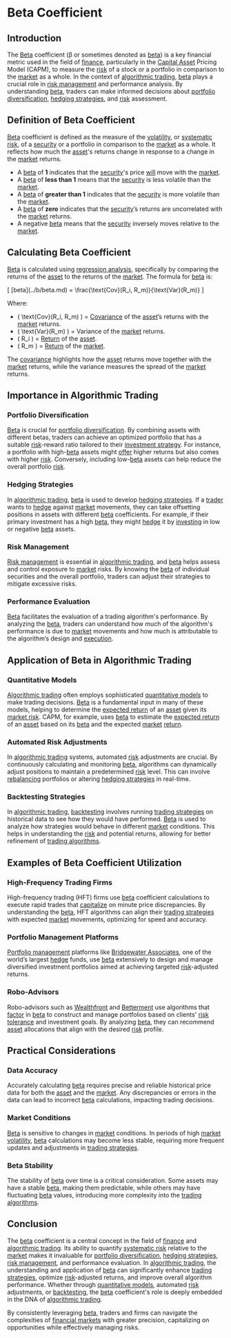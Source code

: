 # Beta Coefficient

## Introduction
The [Beta](../b/beta.md) coefficient (β or sometimes denoted as [beta](../b/beta.md)) is a key financial metric used in the field of [finance](../f/finance.md), particularly in the [Capital Asset](../c/capital_asset.md) Pricing Model (CAPM), to measure the [risk](../r/risk.md) of a stock or a portfolio in comparison to the [market](../m/market.md) as a whole. In the context of [algorithmic trading](../a/algorithmic_trading.md), [beta](../b/beta.md) plays a crucial role in [risk management](../r/risk_management.md) and performance analysis. By understanding [beta](../b/beta.md), traders can make informed decisions about [portfolio diversification](../p/portfolio_diversification.md), [hedging strategies](../h/hedging_strategies.md), and [risk](../r/risk.md) assessment.

## Definition of Beta Coefficient
[Beta](../b/beta.md) coefficient is defined as the measure of the [volatility](../v/volatility.md), or [systematic risk](../s/systematic_risk.md), of a [security](../s/security.md) or a portfolio in comparison to the [market](../m/market.md) as a whole. It reflects how much the [asset](../a/asset.md)'s returns change in response to a change in the [market](../m/market.md) returns. 

- A [beta](../b/beta.md) of **1** indicates that the [security](../s/security.md)'s price [will](../w/will.md) move with the [market](../m/market.md).
- A [beta](../b/beta.md) of **less than 1** means that the [security](../s/security.md) is less volatile than the [market](../m/market.md).
- A [beta](../b/beta.md) of **greater than 1** indicates that the [security](../s/security.md) is more volatile than the [market](../m/market.md).
- A [beta](../b/beta.md) of **zero** indicates that the [security](../s/security.md)’s returns are uncorrelated with the [market](../m/market.md) returns.
- A negative [beta](../b/beta.md) means that the [security](../s/security.md) inversely moves relative to the [market](../m/market.md).

## Calculating Beta Coefficient
[Beta](../b/beta.md) is calculated using [regression analysis](../r/regression_analysis.md), specifically by comparing the returns of the [asset](../a/asset.md) to the returns of the [market](../m/market.md). The formula for [beta](../b/beta.md) is:

\[ \[beta](../b/beta.md) = \frac{\text{Cov}(R_i, R_m)}{\text{Var}(R_m)} \]

Where:
- \( \text{Cov}(R_i, R_m) \) = [Covariance](../c/covariance.md) of the [asset](../a/asset.md)’s returns with the [market](../m/market.md) returns.
- \( \text{Var}(R_m) \) = Variance of the [market](../m/market.md) returns.
- \( R_i \) = [Return](../r/return.md) of the [asset](../a/asset.md).
- \( R_m \) = [Return](../r/return.md) of the [market](../m/market.md).

The [covariance](../c/covariance.md) highlights how the [asset](../a/asset.md) returns move together with the [market](../m/market.md) returns, while the variance measures the spread of the [market](../m/market.md) returns.

## Importance in Algorithmic Trading

### Portfolio Diversification
[Beta](../b/beta.md) is crucial for [portfolio diversification](../p/portfolio_diversification.md). By combining assets with different betas, traders can achieve an optimized portfolio that has a suitable [risk](../r/risk.md)-reward ratio tailored to their [investment strategy](../i/investment_strategy.md). For instance, a portfolio with high-[beta](../b/beta.md) assets might [offer](../o/offer.md) higher returns but also comes with higher [risk](../r/risk.md). Conversely, including low-[beta](../b/beta.md) assets can help reduce the overall portfolio [risk](../r/risk.md).

### Hedging Strategies
In [algorithmic trading](../a/algorithmic_trading.md), [beta](../b/beta.md) is used to develop [hedging strategies](../h/hedging_strategies.md). If a [trader](../t/trader.md) wants to [hedge](../h/hedge.md) against [market](../m/market.md) movements, they can take offsetting positions in assets with different [beta](../b/beta.md) coefficients. For example, if their primary investment has a high [beta](../b/beta.md), they might [hedge](../h/hedge.md) it by [investing](../i/investing.md) in low or negative [beta](../b/beta.md) assets.

### Risk Management
[Risk management](../r/risk_management.md) is essential in [algorithmic trading](../a/algorithmic_trading.md), and [beta](../b/beta.md) helps assess and control exposure to [market](../m/market.md) risks. By knowing the [beta](../b/beta.md) of individual securities and the overall portfolio, traders can adjust their strategies to mitigate excessive risks.

### Performance Evaluation
[Beta](../b/beta.md) facilitates the evaluation of a trading algorithm's performance. By analyzing the [beta](../b/beta.md), traders can understand how much of the algorithm's performance is due to [market](../m/market.md) movements and how much is attributable to the algorithm’s design and [execution](../e/execution.md).

## Application of Beta in Algorithmic Trading

### Quantitative Models
[Algorithmic trading](../a/algorithmic_trading.md) often employs sophisticated [quantitative models](../q/quantitative_models.md) to make trading decisions. [Beta](../b/beta.md) is a fundamental input in many of these models, helping to determine the [expected return](../e/expected_return.md) of an [asset](../a/asset.md) given its [market risk](../m/market_risk.md). CAPM, for example, uses [beta](../b/beta.md) to estimate the [expected return](../e/expected_return.md) of an [asset](../a/asset.md) based on its [beta](../b/beta.md) and the expected [market](../m/market.md) [return](../r/return.md).

### Automated Risk Adjustments
In [algorithmic trading](../a/algorithmic_trading.md) systems, automated [risk](../r/risk.md) adjustments are crucial. By continuously calculating and monitoring [beta](../b/beta.md), algorithms can dynamically adjust positions to maintain a predetermined [risk](../r/risk.md) level. This can involve [rebalancing](../r/rebalancing.md) portfolios or altering [hedging strategies](../h/hedging_strategies.md) in real-time.

### Backtesting Strategies
In [algorithmic trading](../a/algorithmic_trading.md), [backtesting](../b/backtesting.md) involves running [trading strategies](../t/trading_strategies.md) on historical data to see how they would have performed. [Beta](../b/beta.md) is used to analyze how strategies would behave in different [market](../m/market.md) conditions. This helps in understanding the [risk](../r/risk.md) and potential returns, allowing for better refinement of [trading algorithms](../t/trading_algorithms.md).

## Examples of Beta Coefficient Utilization

### High-Frequency Trading Firms
High-frequency trading (HFT) firms use [beta](../b/beta.md) coefficient calculations to execute rapid trades that [capitalize](../c/capitalize.md) on minute price discrepancies. By understanding the [beta](../b/beta.md), HFT algorithms can align their [trading strategies](../t/trading_strategies.md) with expected [market](../m/market.md) movements, optimizing for speed and accuracy.

### Portfolio Management Platforms
[Portfolio management](../p/portfolio_management.md) platforms like [Bridgewater Associates](https://www.bridgewater.com), one of the world’s largest [hedge](../h/hedge.md) funds, use [beta](../b/beta.md) extensively to design and manage diversified investment portfolios aimed at achieving targeted [risk](../r/risk.md)-adjusted returns.

### Robo-Advisors
Robo-advisors such as [Wealthfront](https://www.wealthfront.com) and [Betterment](https://www.betterment.com) use algorithms that [factor](../f/factor.md) in [beta](../b/beta.md) to construct and manage portfolios based on clients' [risk tolerance](../r/risk_tolerance.md) and investment goals. By analyzing [beta](../b/beta.md), they can recommend [asset](../a/asset.md) allocations that align with the desired [risk](../r/risk.md) profile.

## Practical Considerations

### Data Accuracy
Accurately calculating [beta](../b/beta.md) requires precise and reliable historical price data for both the [asset](../a/asset.md) and the [market](../m/market.md). Any discrepancies or errors in the data can lead to incorrect [beta](../b/beta.md) calculations, impacting trading decisions.

### Market Conditions
[Beta](../b/beta.md) is sensitive to changes in [market](../m/market.md) conditions. In periods of high [market](../m/market.md) [volatility](../v/volatility.md), [beta](../b/beta.md) calculations may become less stable, requiring more frequent updates and adjustments in [trading strategies](../t/trading_strategies.md).

### Beta Stability
The stability of [beta](../b/beta.md) over time is a critical consideration. Some assets may have a stable [beta](../b/beta.md), making them predictable, while others may have fluctuating [beta](../b/beta.md) values, introducing more complexity into the [trading algorithms](../t/trading_algorithms.md).

## Conclusion
The [beta](../b/beta.md) coefficient is a central concept in the field of [finance](../f/finance.md) and [algorithmic trading](../a/algorithmic_trading.md). Its ability to quantify [systematic risk](../s/systematic_risk.md) relative to the [market](../m/market.md) makes it invaluable for [portfolio diversification](../p/portfolio_diversification.md), [hedging strategies](../h/hedging_strategies.md), [risk management](../r/risk_management.md), and performance evaluation. In [algorithmic trading](../a/algorithmic_trading.md), the understanding and application of [beta](../b/beta.md) can significantly enhance [trading strategies](../t/trading_strategies.md), optimize [risk](../r/risk.md)-adjusted returns, and improve overall algorithm performance. Whether through [quantitative models](../q/quantitative_models.md), automated [risk](../r/risk.md) adjustments, or [backtesting](../b/backtesting.md), the [beta](../b/beta.md) coefficient's role is deeply embedded in the DNA of [algorithmic trading](../a/algorithmic_trading.md).

By consistently leveraging [beta](../b/beta.md), traders and firms can navigate the complexities of [financial markets](../f/financial_market.md) with greater precision, capitalizing on opportunities while effectively managing risks.